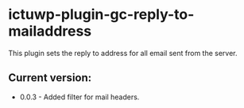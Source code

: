 # ictuwp-plugin-gc-reply-to-mailaddress
This plugin sets the reply to address for all email sent from the server.

## Current version:
* 0.0.3 - Added filter for mail headers.


